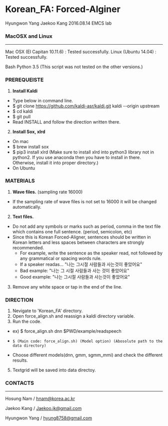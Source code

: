 # Korean_FA: Forced-Alginer  
Hyungwon Yang
Jaekoo Kang
2016.08.14
EMCS lab    

### MacOSX and Linux
----------------------------------------------------------------
Mac OSX (El Capitan 10.11.6) : Tested successfully.
Linux (Ubuntu 14.04) : Tested successfully.

Bash
Python 3.5
(This script was not tested on the other versions.)


### PREREQUEISTE
1. **Install Kaldi**
 - Type below in command line.
 - $ git clone https://github.com/kaldi-asr/kaldi.git kaldi --origin upstream
 - $ cd kaldi
 - $ git pull 
 - Read INSTALL and follow the direction written there.

2. **Install Sox, xlrd**
 -  On mac
 - $ brew install sox
 - $ pip3 install xlrd (Make sure to install xlrd into python3 library not in python2. If you use anaconda then you have to install in there. Otherwise, install it into proper directory.)
 - On Ubuntu


### MATERIALS
1. **Wave files.** (sampling rate 16000)
 - If the sampling rate of wave files is not set to 16000 it will be changed automatically.
2. **Text files.**
 - Do not add any symbols or marks such as period, comma in the text file which contains one full sentence. (period, semicolon, etc)
 - Since this is Korean Forced-Aligner, sentences should be written in Korean letters and less spaces between characters are strongly recommended.
    - For example, write the sentence as the speaker read, not followed by any grammatical or spacing words rule.
    - If a speaker readas... "나는 그시절 사람들과 사는것이 좋았어요"
    - Bad example: "나는 그 시절 사람들과 사는 것이 좋았어요"
    - Good example: "나는 그시절 사람들과 사는것이 좋았어요"
3. Remove any white space or tap in the end of the line.

### DIRECTION

1. Nevigate to 'Korean_FA' directory.
2. Open force_align.sh and reassign a kaldi directory variable.
3. Run the code. 
 - ex) $ force_align.sh dnn $PWD/example/readspeech
 -     $ (Main code: force_align.sh) (Model option) (Abosolute path to the data directory)
 - Choose different models(dnn, gmm, sgmm_mmi) and check the different results.
5. Textgrid will be saved into data directoy.

### CONTACTS
---

Hosung Nam / hnam@korea.ac.kr

Jaekoo Kang / Jaekoo.jk@gmail.com

Hyungwon Yang / hyung8758@gmail.com




